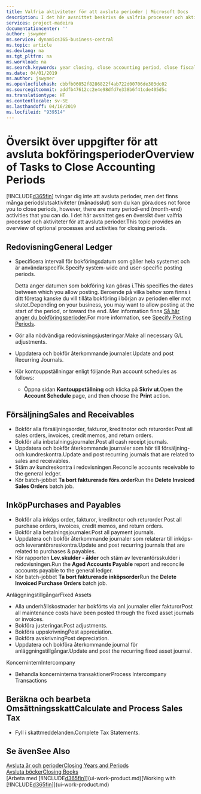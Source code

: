 ```yaml
---
title: Valfria aktiviteter för att avsluta perioder | Microsoft Docs
description: I det här avsnittet beskrivs de valfria processer och aktiviteter för att avsluta bokföringsperioder i Business Central.
services: project-madeira
documentationcenter: ''
author: jswymer
ms.service: dynamics365-business-central
ms.topic: article
ms.devlang: na
ms.tgt_pltfrm: na
ms.workload: na
ms.search.keywords: year closing, close accounting period, close fiscal year, aging, creditor payments, vendor payments
ms.date: 04/01/2019
ms.author: jswymer
ms.openlocfilehash: cbbfb06052f8286822f4ab722d00706de303dc02
ms.sourcegitcommit: addfb47612cc2e4e98dfd7e338b6f41cde405d5c
ms.translationtype: HT
ms.contentlocale: sv-SE
ms.lasthandoff: 04/16/2019
ms.locfileid: "939514"
---
```

# <a name="overview-of-tasks-to-close-accounting-periods"></a><span data-ttu-id="fd921-103">Översikt över uppgifter för att avsluta bokföringsperioder</span><span class="sxs-lookup"><span data-stu-id="fd921-103">Overview of Tasks to Close Accounting Periods</span></span>
[!INCLUDE[d365fin](includes/d365fin_md.md)] <span data-ttu-id="fd921-104">tvingar dig inte att avsluta perioder, men det finns många periodslutsaktiviteter (månadsslut) som du kan göra.</span><span class="sxs-lookup"><span data-stu-id="fd921-104">does not force you to close periods, however, there are many period-end (month-end) activities that you can do.</span></span> <span data-ttu-id="fd921-105">I det här avsnittet ges en översikt över valfria processer och aktiviteter för att avsluta perioder.</span><span class="sxs-lookup"><span data-stu-id="fd921-105">This topic provides an overview of optional processes and activities for closing periods.</span></span>  

## <a name="general-ledger"></a><span data-ttu-id="fd921-106">Redovisning</span><span class="sxs-lookup"><span data-stu-id="fd921-106">General Ledger</span></span>
* <span data-ttu-id="fd921-107">Specificera intervall för bokföringsdatum som gäller hela systemet och är användarspecifik.</span><span class="sxs-lookup"><span data-stu-id="fd921-107">Specify system-wide and user-specific posting periods.</span></span>  

    <span data-ttu-id="fd921-108">Detta anger datumen som bokföring kan göras i.</span><span class="sxs-lookup"><span data-stu-id="fd921-108">This specifies the dates between which you allow posting.</span></span> <span data-ttu-id="fd921-109">Beroende på vilka behov som finns i ditt företag kanske du vill tillåta bokföring i början av perioden eller mot slutet.</span><span class="sxs-lookup"><span data-stu-id="fd921-109">Depending on your business, you may want to allow posting at the start of the period, or toward the end.</span></span> <span data-ttu-id="fd921-110">Mer information finns [Så här anger du bokföringsperioder](finance-how-specify-posting-periods.md).</span><span class="sxs-lookup"><span data-stu-id="fd921-110">For more information, see [Specify Posting Periods](finance-how-specify-posting-periods.md).</span></span>  
* <span data-ttu-id="fd921-111">Gör alla nödvändiga redovisningsjusteringar.</span><span class="sxs-lookup"><span data-stu-id="fd921-111">Make all necessary G/L adjustments.</span></span>  
* <span data-ttu-id="fd921-112">Uppdatera och bokför återkommande journaler.</span><span class="sxs-lookup"><span data-stu-id="fd921-112">Update and post Recurring Journals.</span></span>  
  <!--* Process Consolidations-->
* <span data-ttu-id="fd921-113">Kör kontouppställningar enligt följande:</span><span class="sxs-lookup"><span data-stu-id="fd921-113">Run account schedules as follows:</span></span>  
  * <span data-ttu-id="fd921-114">Öppna sidan **Kontouppställning** och klicka på **Skriv ut**.</span><span class="sxs-lookup"><span data-stu-id="fd921-114">Open the **Account Schedule** page, and then choose the **Print** action.</span></span>  

## <a name="sales-and-receivables"></a><span data-ttu-id="fd921-115">Försäljning</span><span class="sxs-lookup"><span data-stu-id="fd921-115">Sales and Receivables</span></span>
* <span data-ttu-id="fd921-116">Bokför alla försäljningsorder, fakturor, kreditnotor och returorder.</span><span class="sxs-lookup"><span data-stu-id="fd921-116">Post all sales orders, invoices, credit memos, and return orders.</span></span>  
* <span data-ttu-id="fd921-117">Bokför alla inbetalningsjournaler.</span><span class="sxs-lookup"><span data-stu-id="fd921-117">Post all cash receipt journals.</span></span>  
* <span data-ttu-id="fd921-118">Uppdatera och bokför återkommande journaler som hör till försäljning- och kundreskontra.</span><span class="sxs-lookup"><span data-stu-id="fd921-118">Update and post recurring journals that are related to sales and receivables.</span></span>  
* <span data-ttu-id="fd921-119">Stäm av kundreskontra i redovisningen.</span><span class="sxs-lookup"><span data-stu-id="fd921-119">Reconcile accounts receivable to the general ledger.</span></span>  
* <span data-ttu-id="fd921-120">Kör batch-jobbet **Ta bort fakturerade förs.order**</span><span class="sxs-lookup"><span data-stu-id="fd921-120">Run the **Delete Invoiced Sales Orders** batch job.</span></span>  

## <a name="purchases-and-payables"></a><span data-ttu-id="fd921-121">Inköp</span><span class="sxs-lookup"><span data-stu-id="fd921-121">Purchases and Payables</span></span>
* <span data-ttu-id="fd921-122">Bokför alla inköps order, fakturor, kreditnotor och returorder.</span><span class="sxs-lookup"><span data-stu-id="fd921-122">Post all purchase orders, invoices, credit memos, and return orders.</span></span>  
* <span data-ttu-id="fd921-123">Bokför alla betalningsjournaler.</span><span class="sxs-lookup"><span data-stu-id="fd921-123">Post all payment journals.</span></span>  
* <span data-ttu-id="fd921-124">Uppdatera och bokför återkommande journaler som relaterar till inköps- och leverantörsreskontra.</span><span class="sxs-lookup"><span data-stu-id="fd921-124">Update and post recurring journals that are related to purchases & payables.</span></span>  
* <span data-ttu-id="fd921-125">Kör rapporten **Lev.skulder - ålder** och stäm av leverantörsskulder i redovisningen.</span><span class="sxs-lookup"><span data-stu-id="fd921-125">Run the **Aged Accounts Payable** report and reconcile accounts payable to the general ledger.</span></span>  
* <span data-ttu-id="fd921-126">Kör batch-jobbet **Ta bort fakturerade inköpsorder**</span><span class="sxs-lookup"><span data-stu-id="fd921-126">Run the **Delete Invoiced Purchase Orders** batch job.</span></span>  

<span data-ttu-id="fd921-127">Anläggningstillgångar</span><span class="sxs-lookup"><span data-stu-id="fd921-127">Fixed Assets</span></span>
* <span data-ttu-id="fd921-128">Alla underhållskostnader har bokförts via anl.journaler eller fakturor</span><span class="sxs-lookup"><span data-stu-id="fd921-128">Post all maintenance costs have been posted through the fixed asset journals or invoices.</span></span>
* <span data-ttu-id="fd921-129">Bokföra justeringar.</span><span class="sxs-lookup"><span data-stu-id="fd921-129">Post adjustments.</span></span>
* <span data-ttu-id="fd921-130">Bokföra uppskrivning</span><span class="sxs-lookup"><span data-stu-id="fd921-130">Post appreciation.</span></span>
* <span data-ttu-id="fd921-131">Bokföra avskrivning</span><span class="sxs-lookup"><span data-stu-id="fd921-131">Post depreciation.</span></span>
* <span data-ttu-id="fd921-132">Uppdatera och bokföra återkommande journal för anläggningstillgångar.</span><span class="sxs-lookup"><span data-stu-id="fd921-132">Update and post the recurring fixed asset journal.</span></span>

<span data-ttu-id="fd921-133">Koncernintern</span><span class="sxs-lookup"><span data-stu-id="fd921-133">Intercompany</span></span>
* <span data-ttu-id="fd921-134">Behandla koncerninterna transaktioner</span><span class="sxs-lookup"><span data-stu-id="fd921-134">Process Intercompany Transactions</span></span>

## <a name="calculate-and-process-sales-tax"></a><span data-ttu-id="fd921-135">Beräkna och bearbeta Omsättningsskatt</span><span class="sxs-lookup"><span data-stu-id="fd921-135">Calculate and Process Sales Tax</span></span>
* <span data-ttu-id="fd921-136">Fyll i skattmeddelanden.</span><span class="sxs-lookup"><span data-stu-id="fd921-136">Complete Tax Statements.</span></span>  

## <a name="see-also"></a><span data-ttu-id="fd921-137">Se även</span><span class="sxs-lookup"><span data-stu-id="fd921-137">See Also</span></span>
[<span data-ttu-id="fd921-138">Avsluta år och perioder</span><span class="sxs-lookup"><span data-stu-id="fd921-138">Closing Years and Periods</span></span>](year-close-years-periods.md)  
[<span data-ttu-id="fd921-139">Avsluta böcker</span><span class="sxs-lookup"><span data-stu-id="fd921-139">Closing Books</span></span>](year-close-books.md)  
<span data-ttu-id="fd921-140">[Arbeta med [!INCLUDE[d365fin](includes/d365fin_md.md)]](ui-work-product.md)</span><span class="sxs-lookup"><span data-stu-id="fd921-140">[Working with [!INCLUDE[d365fin](includes/d365fin_md.md)]](ui-work-product.md)</span></span>
